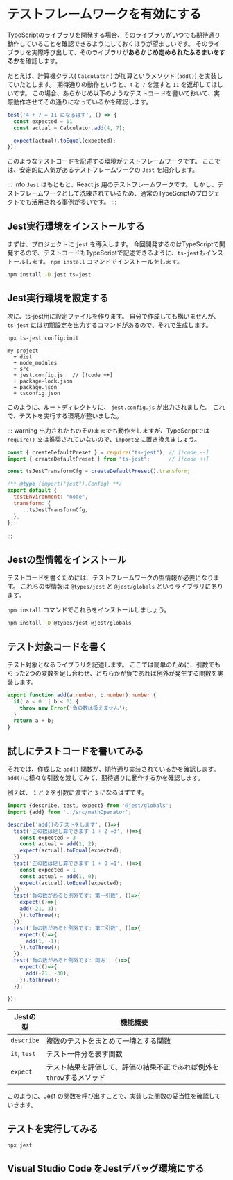 # テストフレームワークを有効にする

TypeScriptのライブラリを開発する場合、そのライブラリがいつでも期待通り動作していることを確認できるようにしておくほうが望ましいです。
そのライブラリを実際呼び出して、そのライブラリが**あらかじめ定められたふるまいをするか**を確認します。

たとえば、計算機クラス( `Calculator` ) が加算というメソッド (`add()`) を実装していたとします。
期待通りの動作というと、`4` と `7` を渡すと `11` を返却してほしいです。
この場合、あらかじめ以下のようなテストコードを書いておいて、実際動作させてその通りになっているかを確認します。

```typescript title="簡単なテストコード"
test('4 + 7 = 11 になるはず', () => {
  const expected = 11
  const actual = Calculator.add(4, 7);

  expect(actual).toEqual(expected);
});
```

このようなテストコードを記述する環境がテストフレームワークです。
ここでは、安定的に人気があるテストフレームワークの `Jest` を紹介します。

::: info
`Jest` はもともと、React.js 用のテストフレームワークです。
しかし、テストフレームワークとして洗練されているため、通常のTypeScriptのプロジェクトでも活用される事例が多いです。
:::

## Jest実行環境をインストールする

まずは、プロジェクトに `jest` を導入します。
今回開発するのはTypeScriptで開発するので、テストコードもTypeScriptで記述できるように、`ts-jest`もインストールします。
`npm install` コマンドでインストールをします。

```bash :no-line-numbers
npm install -D jest ts-jest
```

## Jest実行環境を設定する

次に、ts-jest用に設定ファイルを作ります。
自分で作成しても構いませんが、`ts-jest` には初期設定を出力するコマンドがあるので、それで生成します。

```bash :no-line-numbers
npx ts-jest config:init
```

```text :no-line-numbers
my-project
  + dist
  + node_modules
  + src
  + jest.config.js   // [!code ++]
  + package-lock.json
  + package.json
  + tsconfig.json
```

このように、ルートディレクトリに、 `jest.config.js` が出力されました。
これで、テストを実行する環境が整いました。

::: warning
出力されたものそのままでも動作をしますが、TypeScriptでは `require()` 文は推奨されていないので、`import`文に置き換えましょう。

```javascript title="jest.config.js"
const { createDefaultPreset } = require("ts-jest"); // [!code --]
import { createDefaultPreset } from "ts-jest";      // [!code ++]

const tsJestTransformCfg = createDefaultPreset().transform;

/** @type {import("jest").Config} **/
export default {
  testEnvironment: "node",
  transform: {
    ...tsJestTransformCfg,
  },
};
```

:::

## Jestの型情報をインストール

テストコードを書くためには、テストフレームワークの型情報が必要になります。
これらの型情報は `@types/jest` と `@jest/globals` というライブラリにあります。

`npm install` コマンドでこれらをインストールしましょう。

```bash :no-line-numbers
npm install -D @types/jest @jest/globals
```

## テスト対象コードを書く

テスト対象となるライブラリを記述します。
ここでは簡単のために、引数でもらった2つの変数を足し合わせ、どちらかが負であれば例外が発生する関数を実装します。

```typescript title="src/mathOperator.ts"
export function add(a:number, b:number):number {
  if( a < 0 || b < 0) {
    throw new Error('負の数は扱えません');
  }
  return a + b;
}
```

## 試しにテストコードを書いてみる

それでは、作成した `add()` 関数が、期待通り実装されているかを確認します。
`add()`に様々な引数を渡してみて、期待通りに動作するかを確認します。

例えば、 `1` と `2` を引数に渡すと `3` になるはずです。

```typescript title='__tests__/mathOperator.test.ts'
import {describe, test, expect} from '@jest/globals';
import {add} from '../src/mathOperator';

describe('add()のテストをします', ()=>{
  test('正の数は足し算できます 1 + 2 =3', ()=>{
    const expected = 3
    const actual = add(1, 2);
    expect(actual).toEqual(expected); 
  });
  test('正の数は足し算できます 1 + 0 =1', ()=>{
    const expected = 1
    const actual = add(1, 0);
    expect(actual).toEqual(expected); 
  });
  test('負の数があると例外です: 第一引数', ()=>{
    expect(()=>{
    add(-21, 3);
    }).toThrow();
  });
  test('負の数があると例外です: 第二引数', ()=>{
    expect(()=>{
      add(1, -1);
    }).toThrow();
  });
  test('負の数があると例外です: 両方', ()=>{
    expect(()=>{
      add(-21, -30);
    }).toThrow();
  });

});
```

| Jestの型     | 機能概要                                                                |
| ------------ | ----------------------------------------------------------------------- |
| `describe`   | 複数のテストをまとめて一塊とする関数                                    |
| `it`, `test` | テスト一件分を表す関数                                                  |
| `expect`     | テスト結果を評価して、評価の結果不正であれば例外を`throw`するメソッド |

このように、Jest の関数を呼び出すことで、実装した関数の妥当性を確認していきます。

## テストを実行してみる

```bash :no-line-numbers
npx jest
```

## Visual Studio Code をJestデバッグ環境にする
